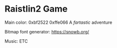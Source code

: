 
# Raistlin2 Game
Main color:
0xbf2522
0xffe066
A *fartastic* adventure

Bitmap font generator:
https://snowb.org/

Music: ETC